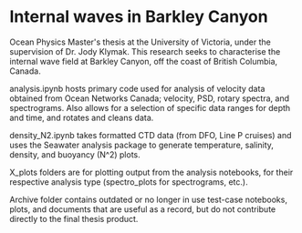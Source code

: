 # Internal waves in Barkley Canyon

Ocean Physics Master's thesis at the University of Victoria, under the supervision of Dr. Jody Klymak. This research seeks to characterise the internal wave field at Barkley Canyon, off the coast of British Columbia, Canada. 

analysis.ipynb hosts primary code used for analysis of velocity data obtained from Ocean Networks Canada; velocity, PSD, rotary spectra, and spectrograms. Also allows for a selection of specific data ranges for depth and time, and rotates and cleans data.

density_N2.ipynb takes formatted CTD data (from DFO, Line P cruises) and uses the Seawater analysis package to generate temperature, salinity, density, and buoyancy (N^2) plots.

X_plots folders are for plotting output from the analysis notebooks, for their respective analysis type (spectro_plots for spectrograms, etc.).

Archive folder contains outdated or no longer in use test-case notebooks, plots, and documents that are useful as a record, but do not contribute directly to the final thesis product.

